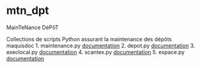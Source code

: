 mtn_dpt
==========

MainTeNance DéPôT

Collections de scripts Python assurant la maintenance des dépôts maquisdoc
    1. maintenance.py [documentation](maintenance.html)
    2. depot.py [documentation](depot.html)
    3. execlocal.py  [documentation](execlocal.html)
    4. scantex.py  [documentation](scantex.html)
    5. espace.py  [documentation](espace.html)
